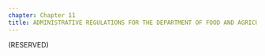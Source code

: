```yaml
---
chapter: Chapter 11
title: ADMINISTRATIVE REGULATIONS FOR THE DEPARTMENT OF FOOD AND AGRICULTURE (AGR)
---
```


(RESERVED)
